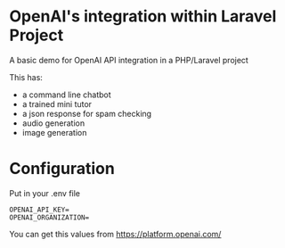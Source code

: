 # OpenAI's integration within Laravel Project

A basic demo for OpenAI API integration in a PHP/Laravel project

This has:

- a command line chatbot
- a trained mini tutor
- a json response for spam checking
- audio generation
- image generation

# Configuration

Put in your .env file

```
OPENAI_API_KEY=
OPENAI_ORGANIZATION=
```

You can get this values from https://platform.openai.com/
